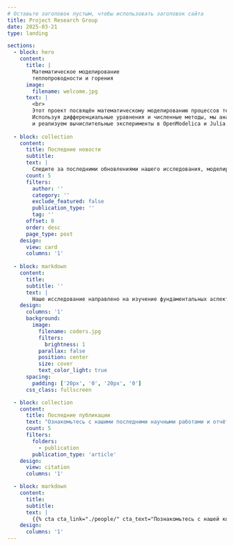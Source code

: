 ```yaml
---
# Оставьте заголовок пустым, чтобы использовать заголовок сайта
title: Project Research Group
date: 2025-03-21
type: landing

sections:
  - block: hero
    content:
      title: |
        Математическое моделирование
        теплопроводности и горения
      image:
        filename: welcome.jpg
      text: |
        <br>
        Этот проект посвящён математическому моделированию процессов теплопроводности и детерминированного горения. 
        Используя дифференциальные уравнения и численные методы, мы анализируем различные режимы горения 
        и реализуем вычислительные эксперименты в OpenModelica и Julia.
  
  - block: collection
    content:
      title: Последние новости
      subtitle:
      text: |
        Следите за последними обновлениями нашего исследования, моделирования и результатов по теплопроводности и горению.
      count: 5
      filters:
        author: ''
        category: ''
        exclude_featured: false
        publication_type: ''
        tag: ''
      offset: 0
      order: desc
      page_type: post
    design:
      view: card
      columns: '1'
  
  - block: markdown
    content:
      title:
      subtitle: ''
      text: |
        Наше исследование направлено на изучение фундаментальных аспектов теплопередачи и горения, а также применение численных методов для моделирования различных режимов.
    design:
      columns: '1'
      background:
        image: 
          filename: coders.jpg
          filters:
            brightness: 1
          parallax: false
          position: center
          size: cover
          text_color_light: true
      spacing:
        padding: ['20px', '0', '20px', '0']
      css_class: fullscreen

  - block: collection
    content:
      title: Последние публикации
      text: "Ознакомьтесь с нашими последними научными работами и отчётами по моделированию теплопроводности и горения."
      count: 5
      filters:
        folders:
          - publication
        publication_type: 'article'
    design:
      view: citation
      columns: '1'

  - block: markdown
    content:
      title:
      subtitle:
      text: |
        {{% cta cta_link="./people/" cta_text="Познакомьтесь с нашей командой →" %}}
    design:
      columns: '1'
---
```

